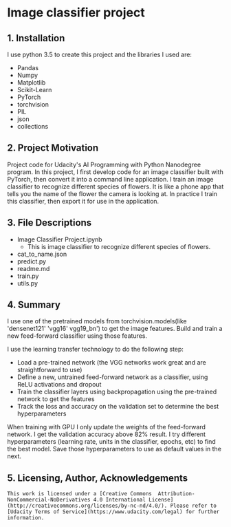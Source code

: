# Image classifier project

## 1. Installation
I use python 3.5 to create this project and the libraries I used are:
 - Pandas
 - Numpy
 - Matplotlib
 - Scikit-Learn
 - PyTorch
 - torchvision
 - PIL
 - json
 - collections


## 2. Project Motivation

Project code for Udacity's AI Programming with Python Nanodegree program. In this project, I first develop code for an image classifier built with PyTorch, then convert it into a command line application. I train an image classifier to recognize different species of flowers. It is like a phone app that tells you the name of the flower the camera is looking at. In practice I train this classifier, then export it for use in the application.


## 3. File Descriptions
  - Image Classifier Project.ipynb
      - This is image classifier to recognize different species of flowers.
  - cat_to_name.json	 
  - predict.py	 
  - readme.md	 
  - train.py
  - utils.py

## 4. Summary

I use one of the pretrained models from torchvision.models(like 'densenet121' 'vgg16' vgg19_bn') to get the image features. Build and train a new feed-forward classifier using those features.

I use the learning transfer technology to do the following step:
  - Load a pre-trained network (the VGG networks work great and are straightforward to use)
  - Define a new, untrained feed-forward network as a classifier, using ReLU activations and dropout
  - Train the classifier layers using backpropagation using the pre-trained network to get the features
  - Track the loss and accuracy on the validation set to determine the best hyperparameters

When training with GPU I only update the weights of the feed-forward network. I  get the validation accuracy above 82% result. I try different hyperparameters (learning rate, units in the classifier, epochs, etc) to find the best model. Save those hyperparameters to use as default values in the next.

## 5. Licensing, Author, Acknowledgements
    This work is licensed under a [Creative Commons  Attribution-NonCommercial-NoDerivatives 4.0 International License](http://creativecommons.org/licenses/by-nc-nd/4.0/). Please refer to [Udacity Terms of Service](https://www.udacity.com/legal) for further information.
